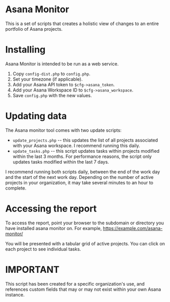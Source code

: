 # Asana Monitor

This is a set of scripts that creates a holistic view of changes to an entire portfolio of Asana projects. 


# Installing

Asana Monitor is intended to be run as a web service. 

1. Copy `config-dist.php` to `config.php`. 
2. Set your timezone (if applicable).
3. Add your Asana API token to `$cfg->asana_token`.
4. Add your Asana Workspace ID to `$cfg->asana_workspace`. 
5. Save `config.php` with the new values. 

# Updating data
The Asana monitor tool comes with two update scripts:
* `update_projects.php` -- this updates the list of all projects associated with your Asana workspace. I recommend running this daily. 
* `update_tasks.php` -- this script updates tasks within projects modified within the last 3 months. For performance reasons, the script only updates tasks modified within the last 7 days. 

I recommend running both scripts daily, between the end of the work day and the start of the next work day. Depending on the number of active projects in your organization, it may take several minutes to an hour to complete. 

# Accessing the report
To access the report, point your browser to the subdomain or directory you have installed asana monitor on. For example, https://example.com/asana-monitor/

You will be presented with a tabular grid of active projects. You can click on each project to see individual tasks. 

# **IMPORTANT**
This script has been created for a specific organization's use, and references custom fields that may or may not exist within your own Asana instance. 
